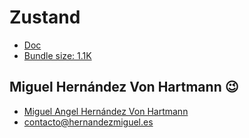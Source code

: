 # Zustand

-   [Doc](https://github.com/pmndrs/zustand)
-   [Bundle size: 1.1K](https://bundlephobia.com/package/zustand@4.3.7)

## Miguel Hernández Von Hartmann :wink:

-   [Miguel Angel Hernández Von Hartmann](https://hernandezmiguel.es)
-   [contacto@hernandezmiguel.es](maito:contacto@hernandezmiguel.es)
